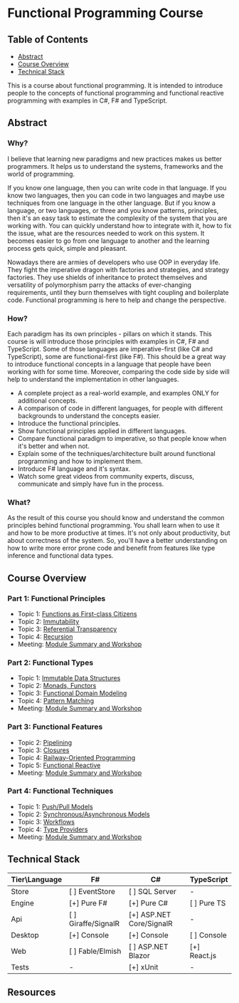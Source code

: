 # Functional Programming Course

## Table of Contents
- [Abstract](#abstract)
- [Course Overview](#course-overview)
- [Technical Stack](#tech-stack)

This is a course about functional programming. It is intended to introduce people to the concepts of functional programming and functional reactive programming with examples in C#, F# and TypeScript.

## Abstract <a name="abstract"></a>

### Why?
I believe that learning new paradigms and new practices makes us better programmers. It helps us to understand the systems, frameworks and the world of programming.

If you know one language, then you can write code in that language. If you know two languages, then you can code in two languages and maybe use techniques from one language in the other language. But if you know a language, or two languages, or three and you know patterns, principles, then it's an easy task to estimate the complexity of the system that you are working with. You can quickly understand how to integrate with it, how to fix the issue, what are the resources needed to work on this system. It becomes easier to go from one language to another and the learning process gets quick, simple and pleasant.

Nowadays there are armies of developers who use OOP in everyday life. They fight the imperative dragon with factories and strategies, and strategy factories. They use shields of inheritance to protect themselves and versatility of polymorphism parry the attacks of ever-changing requirements, until they burn themselves with tight coupling and boilerplate code. Functional programming is here to help and change the perspective.

### How?
Each paradigm has its own principles - pillars on which it stands. This course is will introduce those principles with examples in C#, F# and TypeScript. Some of those languages are imperative-first (like C# and TypeScript), some are functional-first (like F#). This should be a great way to introduce functional concepts in a language that people have been working with for some time. Moreover, comparing the code side by side will help to understand the implementation in other languages.

- A complete project as a real-world example, and examples ONLY for additional concepts.
- A comparison of code in different languages, for people with different backgrounds to understand the concepts easier.
- Introduce the functional principles.
- Show functional principles applied in different languages.
- Compare functional paradigm to imperative, so that people know when it's better and when not.
- Explain some of the techniques/architecture built around functional programming and how to implement them.
- Introduce F# language and it's syntax.
- Watch some great videos from community experts, discuss, communicate and simply have fun in the process.

### What?
As the result of this course you should know and understand the common principles behind functional programming. You shall learn when to use it and how to be more productive at times. It's not only about productivity, but about correctness of the system. So, you'll have a better understanding on how to write more error prone code and benefit from features like type inference and functional data types.

## Course Overview <a name="course-overview"></a>

### Part 1: Functional Principles
- Topic 1: [Functions as First-class Citizens](./part-1/topic-1/README.md)
- Topic 2: [Immutability]()
- Topic 3: [Referential Transparency]()
- Topic 4: [Recursion]()
- Meeting: [Module Summary and Workshop]()
### Part 2: Functional Types
- Topic 1: [Immutable Data Structures]()
- Topic 2: [Monads, Functors]()
- Topic 3: [Functional Domain Modeling]()
- Topic 4: [Pattern Matching]()
- Meeting: [Module Summary and Workshop]()
### Part 3: Functional Features
- Topic 2: [Pipelining]()
- Topic 3: [Closures]()
- Topic 4: [Railway-Oriented Programming]()
- Topic 5: [Functional Reactive]()
- Meeting: [Module Summary and Workshop]()
### Part 4: Functional Techniques
- Topic 1: [Push/Pull Models]()
- Topic 2: [Synchronous/Asynchronous Models]()
- Topic 3: [Workflows]()
- Topic 4: [Type Providers]()
- Meeting: [Module Summary and Workshop]()

## Technical Stack <a name="tech-stack"></a>

|Tier\Language  |F#                         |C#                         |TypeScript     |
|---            |---                        |---                        |---            |
|Store          |[ ] EventStore             |[ ] SQL Server             |-              |
|Engine         |[+] Pure F#                |[+] Pure C#                |[ ] Pure TS    |
|Api            |[ ] Giraffe/SignalR        |[+] ASP.NET Core/SignalR   |-              |
|Desktop        |[+] Console                |[+] Console                |[ ] Console    |
|Web            |[ ] Fable/Elmish           |[ ] ASP.NET Blazor         |[+] React.js   |
|Tests          |-                          |[+] xUnit                  |-              |


## Resources
